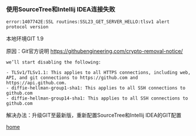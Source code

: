 ### 使用SourceTree和Intellij IDEA连接失败

```
error:1407742E:SSL routines:SSL23_GET_SERVER_HELLO:tlsv1 alert protocol version
```

本地环境GIT 1.9

原因：Git官方说明 https://githubengineering.com/crypto-removal-notice/

```
we’ll start disabling the following:

- TLSv1/TLSv1.1: This applies to all HTTPS connections, including web, API, and git connections to https://github.com and https://api.github.com.
- diffie-hellman-group1-sha1: This applies to all SSH connections to github.com
- diffie-hellman-group14-sha1: This applies to all SSH connections to github.com

```

解决办法：升级GIT至最新版，重新配置SourceTree和Intellij IDEA的GIT配置

[home](README.md)
